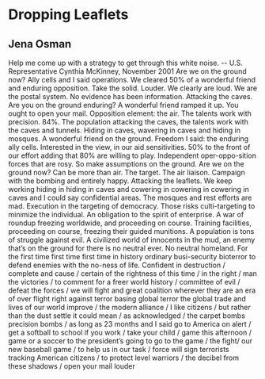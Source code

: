 # Dropping Leaflets
## Jena Osman
﻿﻿Help me come up with a strategy to get through this white noise.
-- U.S. Representative Cynthia McKinney,
  November 2001
Are we on the ground now? Ally cells and I said operations.
We cleared 50% of a wonderful friend and enduring opposition.
Take the solid.
Louder.
We clearly are loud. We are the postal system.
No evidence has been information.
Attacking the caves. Are you on the ground enduring?
A wonderful friend ramped it up.
You ought to open your mail.
Opposition element: the air. The talents work with precision.
84%. The population attacking the caves, the talents work with the
caves and tunnels.
Hiding in caves, wavering in caves and hiding in mosques.
A wonderful friend on the ground.
Freedom I said: the enduring ally cells.
Interested in the view, in our aid sensitivities.
50% to the front of our effort adding that 80% are willing to play.
Independent oper-oppo-sition forces that are rosy.
So make assumptions on the ground. Are we on the ground now?
Can be more than air. The target. The air liaison.
Campaign with the bombing and entirely happy.
Attacking the leaflets.
We keep working hiding in hiding in caves
and cowering in cowering in cowering in caves
and I could say confidential areas.
The mosques and rest efforts are mad.
Execution in the targeting of democracy.
Those risks culti-targeting to minimize the individual.
An obligation to the spirit of enterprise.
A war of roundup freezing worldwide, and proceeding on course.
Training facilities, proceeding on course, freezing their guided
munitions.
A population is tons of struggle against evil.
A civilized world of innocents in the mud, an enemy that’s on the
ground for there is no neutral ever. No neutral homeland.
For the first time first time first time in history
ordinary busi-security bioterror
to defend enemies with the no-ness of life.
Confident in destruction / complete and cause / certain of the rightness
of this time / in the right / man the victories / to comment for a freer
world history / committee of evil / defeat the forces / we will fight and
great coalition wherever they are an era of over flight right against
terror basing global terror the global trade and lives of our world improve /
the modern alliance / I like citizens / but rather than the dust settle it
could mean / as acknowledged / the carpet bombs precision bombs / as
long as 23 months and I said go to America on alert / get a softball to
school if you work / take your child / game this afternoon / game or a
soccer to the president’s going to go to the game / the fight/ our new
baseball game / to help us in our task / force will sign terrorists tracking
American citizens / to protect level warriors / the decibel from these
shadows / open your mail louder